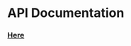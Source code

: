 # API Documentation

### [Here](https://documenter.getpostman.com/view/10247894/T1LJk8ek?version=latest)
